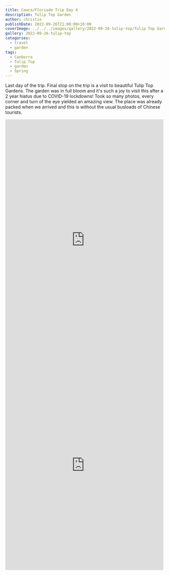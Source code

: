 ```yaml
---
title: Cowra/Floriade Trip Day 4
description: Tulip Top Garden
author: christie
publishDate: 2022-09-26T21:00:00+10:00
coverImage: ../../../images/gallery/2022-09-26-tulip-top/Tulip Top Gardens (48).jpeg
gallery: 2022-09-26-tulip-top
categories:
  - travel
  - garden
tags:
  - Canberra
  - Tulip Top
  - garden
  - Spring
---
```


Last day of the trip. Final stop on the trip is a visit to beautiful Tulip Top Gardens. The garden was in full bloom and it's such a joy to visit this after a 2 year hiatus due to COVID-19 lockdowns! Took so many photos, every corner and turn of the eye yielded an amazing view. The place was already packed when we arrived and this is without the usual busloads of Chinese tourists.

<iframe src="https://www.facebook.com/plugins/post.php?href=https%3A%2F%2Fwww.facebook.com%2Fchris1.tham%2Fposts%2Fpfbid02ey2oj7h8YQRa6UgG2BxtcmjMAU9kaQAUXgZt7R11GyfVwRwmaG4mQ8AQoy6kQc3Bl&show_text=true&width=500" width="500" height="761" style="border:none;overflow:hidden" scrolling="no" frameborder="0" allowfullscreen="true" allow="autoplay; clipboard-write; encrypted-media; picture-in-picture; web-share"></iframe>

<iframe src="https://www.facebook.com/plugins/post.php?href=https%3A%2F%2Fwww.facebook.com%2Fchris1.tham%2Fposts%2Fpfbid02NYq344AA62LRkkVuviGrpoXM9Ud9DYyKR3vGP3KhBAo8Xt21c3DztwdxywPhau97l&show_text=true&width=500" width="500" height="665" style="border:none;overflow:hidden" scrolling="no" frameborder="0" allowfullscreen="true" allow="autoplay; clipboard-write; encrypted-media; picture-in-picture; web-share"></iframe>
